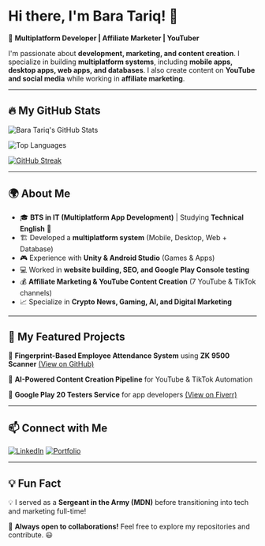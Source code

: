 # Hi there, I'm Bara Tariq! 👋

🚀 **Multiplatform Developer | Affiliate Marketer | YouTuber**

I'm passionate about **development, marketing, and content creation**. I specialize in building **multiplatform systems**, including **mobile apps, desktop apps, web apps, and databases**. I also create content on **YouTube and social media** while working in **affiliate marketing**. 

---

## 🔥 My GitHub Stats

![Bara Tariq's GitHub Stats](https://github-readme-stats.vercel.app/api?username=tari9bro&show_icons=true&theme=tokyonight&count_private=true)

![Top Languages](https://github-readme-stats.vercel.app/api/top-langs/?username=tari9bro&layout=compact&theme=tokyonight)

[![GitHub Streak](https://github-readme-streak-stats.herokuapp.com/?user=tari9bro&theme=tokyonight)](https://git.io/streak-stats)

---

## 🌍 About Me
- 🎓 **BTS in IT (Multiplatform App Development)** | Studying **Technical English** 📖
- 🏗️ Developed a **multiplatform system** (Mobile, Desktop, Web + Database)
- 🎮 Experience with **Unity & Android Studio** (Games & Apps)
- 💻 Worked in **website building, SEO, and Google Play Console testing**
- 💰 **Affiliate Marketing & YouTube Content Creation** (7 YouTube & TikTok channels)
- 📈 Specialize in **Crypto News, Gaming, AI, and Digital Marketing**

---

## 📌 My Featured Projects
🔹 **Fingerprint-Based Employee Attendance System** using **ZK 9500 Scanner** [(View on GitHub)](https://github.com/tari9bro/fingerprint-attendance)

🔹 **AI-Powered Content Creation Pipeline** for YouTube & TikTok Automation

🔹 **Google Play 20 Testers Service** for app developers [(View on Fiverr)](https://www.fiverr.com/)

---

## 📫 Connect with Me
[![LinkedIn](https://img.shields.io/badge/LinkedIn-%230077B5.svg?style=for-the-badge&logo=linkedin&logoColor=white)](https://www.linkedin.com/in/tari9bro/)
[![Portfolio](https://img.shields.io/badge/My_Portfolio-%23000000.svg?style=for-the-badge&logo=codepen&logoColor=white)](https://tari9bro.github.io/about/)

---

## 💡 Fun Fact
💡 I served as a **Sergeant in the Army (MDN)** before transitioning into tech and marketing full-time!

🎯 **Always open to collaborations!** Feel free to explore my repositories and contribute. 😃
